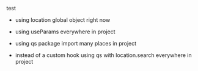 test

- using location global object right now

- using useParams everywhere in project

- using qs package import many places in project

- instead of a custom hook using qs with location.search everywhere in project
